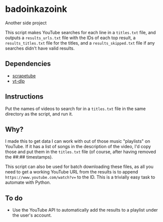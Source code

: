 # badoinkazoink

Another side project

This script makes YouTube searches for each line in a `titles.txt` file, and outputs a `results_urls.txt` file with the IDs of each top result, a `results_titles.txt` file for the titles, and a `results_skipped.txt` file if any searches didn't have valid results.

## Dependencies

- [scrapetube](https://pypi.org/project/scrapetube/)
- [yt-dlp](https://pypi.org/project/yt-dlp/)

## Instructions

Put the names of videos to search for in a `titles.txt` file in the same directory as the script, and run it.

## Why?

I made this to get data I can work with out of those music "playlists" on YouTube. If it has a list of songs in the description of the video, I'd copy those and put them in the `titles.txt` file (of course, after having removed the ##:## timestamps).

This script can also be used for batch downloading these files, as all you need to get a working YouTube URL from the results is to append `https://www.youtube.com/watch?v=` to the ID. This is a trivially easy task to automate with Python.

## To do

- Use the YouTube API to automatically add the results to a playlist under the user's account.
